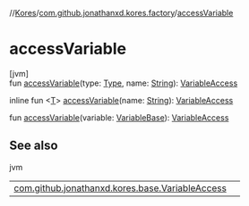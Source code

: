 //[Kores](../../index.md)/[com.github.jonathanxd.kores.factory](index.md)/[accessVariable](access-variable.md)

# accessVariable

[jvm]\
fun [accessVariable](access-variable.md)(type: [Type](https://docs.oracle.com/javase/8/docs/api/java/lang/reflect/Type.html), name: [String](https://kotlinlang.org/api/latest/jvm/stdlib/kotlin/-string/index.html)): [VariableAccess](../com.github.jonathanxd.kores.base/-variable-access/index.md)

inline fun <[T](access-variable.md)> [accessVariable](access-variable.md)(name: [String](https://kotlinlang.org/api/latest/jvm/stdlib/kotlin/-string/index.html)): [VariableAccess](../com.github.jonathanxd.kores.base/-variable-access/index.md)

fun [accessVariable](access-variable.md)(variable: [VariableBase](../com.github.jonathanxd.kores.base/-variable-base/index.md)): [VariableAccess](../com.github.jonathanxd.kores.base/-variable-access/index.md)

## See also

jvm

| | |
|---|---|
| [com.github.jonathanxd.kores.base.VariableAccess](../com.github.jonathanxd.kores.base/-variable-access/index.md) |  |
